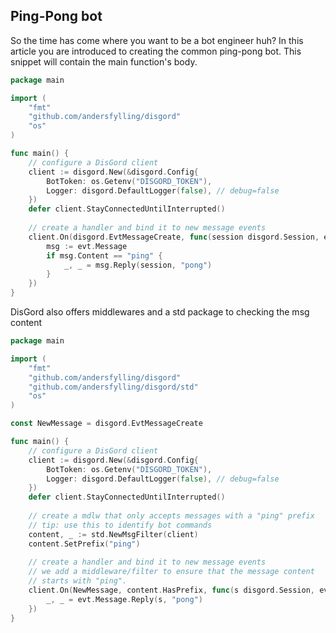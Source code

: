 ## Ping-Pong bot
So the time has come where you want to be a bot engineer huh? In this article you are introduced to creating the common ping-pong bot. This snippet will contain the main function's body.

```go
package main

import (
	"fmt"
	"github.com/andersfylling/disgord"
	"os"
)

func main() {
    // configure a DisGord client
    client := disgord.New(&disgord.Config{
        BotToken: os.Getenv("DISGORD_TOKEN"),
        Logger: disgord.DefaultLogger(false), // debug=false
    })
    defer client.StayConnectedUntilInterrupted()
    
    // create a handler and bind it to new message events
    client.On(disgord.EvtMessageCreate, func(session disgord.Session, evt *disgord.MessageCreate) {
        msg := evt.Message
        if msg.Content == "ping" {
            _, _ = msg.Reply(session, "pong")
        }
    })
}
```


DisGord also offers middlewares and a std package to checking the msg content

```go
package main

import (
	"fmt"
	"github.com/andersfylling/disgord"
	"github.com/andersfylling/disgord/std"
	"os"
)

const NewMessage = disgord.EvtMessageCreate

func main() {
    // configure a DisGord client
    client := disgord.New(&disgord.Config{
        BotToken: os.Getenv("DISGORD_TOKEN"),
        Logger: disgord.DefaultLogger(false), // debug=false
    })
    defer client.StayConnectedUntilInterrupted()
    
    // create a mdlw that only accepts messages with a "ping" prefix
    // tip: use this to identify bot commands
    content, _ := std.NewMsgFilter(client)
    content.SetPrefix("ping")
    
    // create a handler and bind it to new message events
    // we add a middleware/filter to ensure that the message content 
    // starts with "ping".
    client.On(NewMessage, content.HasPrefix, func(s disgord.Session, evt *disgord.MessageCreate) {
        _, _ = evt.Message.Reply(s, "pong")
    })
}
```
